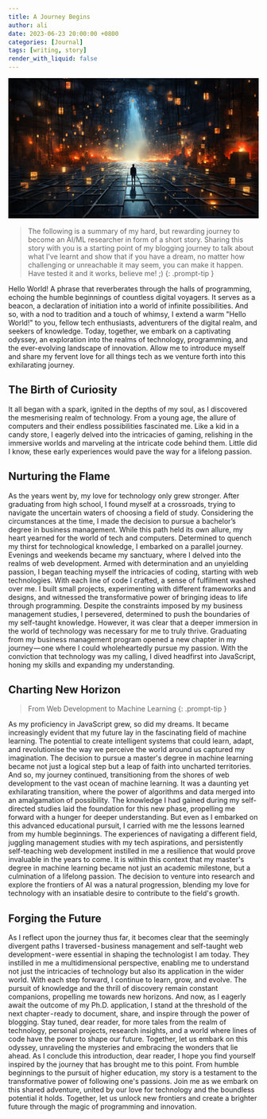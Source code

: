 ```yaml
---
title: A Journey Begins
author: ali
date: 2023-06-23 20:00:00 +0800
categories: [Journal]
tags: [writing, story]
render_with_liquid: false
---
```


![A person looking to the horizon of unknowns!](/assets/img/posts/a-journey-begins-01.png)


> The following is a summary of my hard, but rewarding journey to become an AI/ML researcher in form of a short story. Sharing this story with you is a starting point of my blogging journey to talk about what I've learnt and show that if you have a dream, no matter how challenging or unreachable it may seem, you can make it happen. Have tested it and it works, believe me! ;)
{: .prompt-tip }



Hello World! A phrase that reverberates through the halls of programming, 
echoing the humble beginnings of countless digital voyagers. It serves as a beacon, 
a declaration of initiation into a world of infinite possibilities. 
And so, with a nod to tradition and a touch of whimsy, I extend a warm "Hello World!" to you, 
fellow tech enthusiasts, adventurers of the digital realm, and seekers of knowledge. 
Today, together, we embark on a captivating odyssey, an exploration into the realms of 
technology, programming, and the ever-evolving landscape of innovation. 
Allow me to introduce myself and share my fervent love for all things tech as we venture 
forth into this exhilarating journey.

## The Birth of Curiosity
It all began with a spark, ignited in the depths of my soul, 
as I discovered the mesmerising realm of technology. 
From a young age, the allure of computers and their endless possibilities fascinated me. 
Like a kid in a candy store, I eagerly delved into the intricacies of gaming, relishing in 
the immersive worlds and marveling at the intricate code behind them. 
Little did I know, these early experiences would pave the way for a lifelong passion.

## Nurturing the Flame
As the years went by, my love for technology only grew stronger. After graduating from high school, I found myself at a crossroads, trying to navigate the uncertain waters of choosing a field of study. Considering the circumstances at the time, I made the decision to pursue a bachelor’s degree in business management. While this path held its own allure, my heart yearned for the world of tech and computers.
Determined to quench my thirst for technological knowledge, I embarked on a parallel journey. Evenings and weekends became my sanctuary, where I delved into the realms of web development. Armed with determination and an unyielding passion, I began teaching myself the intricacies of coding, starting with web technologies.
With each line of code I crafted, a sense of fulfilment washed over me. I built small projects, experimenting with different frameworks and designs, and witnessed the transformative power of bringing ideas to life through programming. Despite the constraints imposed by my business management studies, I persevered, determined to push the boundaries of my self-taught knowledge.
However, it was clear that a deeper immersion in the world of technology was necessary for me to truly thrive. Graduating from my business management program opened a new chapter in my journey — one where I could wholeheartedly pursue my passion. With the conviction that technology was my calling, I dived headfirst into JavaScript, honing my skills and expanding my understanding.


## Charting New Horizon
> From Web Development to Machine Learning
{: .prompt-tip }

As my proficiency in JavaScript grew, so did my dreams. It became increasingly evident that my future lay in the fascinating field of machine learning. The potential to create intelligent systems that could learn, adapt, and revolutionise the way we perceive the world around us captured my imagination. The decision to pursue a master's degree in machine learning became not just a logical step but a leap of faith into uncharted territories.
And so, my journey continued, transitioning from the shores of web development to the vast ocean of machine learning. It was a daunting yet exhilarating transition, where the power of algorithms and data merged into an amalgamation of possibility. The knowledge I had gained during my self-directed studies laid the foundation for this new phase, propelling me forward with a hunger for deeper understanding.
But even as I embarked on this advanced educational pursuit, I carried with me the lessons learned from my humble beginnings. The experiences of navigating a different field, juggling management studies with my tech aspirations, and persistently self-teaching web development instilled in me a resilience that would prove invaluable in the years to come.
It is within this context that my master's degree in machine learning became not just an academic milestone, but a culmination of a lifelong passion. The decision to venture into research and explore the frontiers of AI was a natural progression, blending my love for technology with an insatiable desire to contribute to the field's growth.


## Forging the Future
As I reflect upon the journey thus far, it becomes clear that the seemingly divergent paths I traversed - business management and self-taught web development - were essential in shaping the technologist I am today. They instilled in me a multidimensional perspective, enabling me to understand not just the intricacies of technology but also its application in the wider world.
With each step forward, I continue to learn, grow, and evolve. The pursuit of knowledge and the thrill of discovery remain constant companions, propelling me towards new horizons. And now, as I eagerly await the outcome of my Ph.D. application, I stand at the threshold of the next chapter - ready to document, share, and inspire through the power of blogging.
Stay tuned, dear reader, for more tales from the realm of technology, personal projects, research insights, and a world where lines of code have the power to shape our future. Together, let us embark on this odyssey, unraveling the mysteries and embracing the wonders that lie ahead.
As I conclude this introduction, dear reader, I hope you find yourself inspired by the journey that has brought me to this point. From humble beginnings to the pursuit of higher education, my story is a testament to the transformative power of following one's passions. Join me as we embark on this shared adventure, united by our love for technology and the boundless potential it holds. Together, let us unlock new frontiers and create a brighter future through the magic of programming and innovation.
